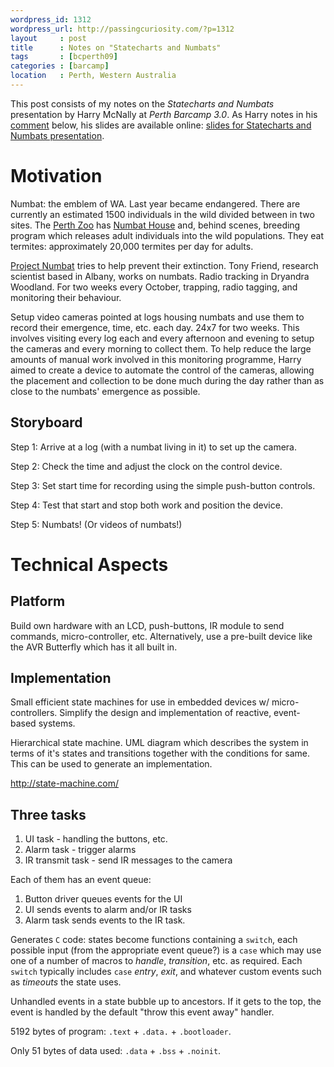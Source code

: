 ```yaml
--- 
wordpress_id: 1312
wordpress_url: http://passingcuriosity.com/?p=1312
layout     : post
title      : Notes on "Statecharts and Numbats"
tags       : [bcperth09]
categories : [barcamp]
location   : Perth, Western Australia
---
```


This post consists of my notes on the *Statecharts and Numbats* presentation
by Harry McNally at *Perth Barcamp 3.0*. As Harry notes in his
[comment](/2009/statecharts-and-numbats/#comment-144) below, his slides are
available online: [slides for Statecharts and Numbats
presentation](http://www.decisions-and-designs.com.au/harry/barcamp09.pdf).

Motivation
=======

Numbat: the emblem of WA. Last year became endangered. There are currently an estimated 1500 individuals in the wild divided between in two sites. The [Perth Zoo](http://www.perthzoo.wa.gov.au/) has [Numbat House](http://www.perthzoo.wa.gov.au/Animals--Plants/Australia/Australian-Bushwalk/Numbat/) and, behind scenes, breeding program which releases adult individuals into the wild populations. They eat termites: approximately 20,000 termites per day for adults.

[Project Numbat](http://www.numbat.org.au/) tries to help prevent their extinction. Tony Friend, research scientist based in Albany, works on numbats. Radio tracking in Dryandra Woodland. For two weeks every October, trapping, radio tagging, and monitoring their behaviour.

Setup video cameras pointed at logs housing numbats and use them to record their emergence, time, etc. each day. 24x7 for two weeks. This involves visiting every log each and every afternoon and evening to setup the cameras and every morning to collect them. To help reduce the large amounts of manual work involved in this monitoring programme, Harry aimed to create a device to automate the control of the cameras, allowing the placement and collection to be done much during the day rather than as close to the numbats' emergence as possible.

Storyboard
---------------

Step 1: Arrive at a log (with a numbat living in it) to set up the camera.

Step 2: Check the time and adjust the clock on the control device.

Step 3: Set start time for recording using the simple push-button controls.

Step 4: Test that start and stop both work and position the device. 

Step 5: Numbats! (Or videos of numbats!)


Technical Aspects
============

Platform
--------

Build own hardware with an LCD, push-buttons, IR module to send commands, micro-controller, etc. Alternatively, use a pre-built device like the AVR Butterfly which has it all built in.

Implementation
---------------------

Small efficient state machines for use in embedded devices w/ micro-controllers. Simplify the design and implementation of reactive, event-based systems. 

Hierarchical state machine. UML diagram which describes the system in terms of it's states and transitions together with the conditions for same. This can be used to generate an implementation.

http://state-machine.com/

Three tasks
---------------

1. UI task - handling the buttons, etc.
3. Alarm task - trigger alarms
3. IR transmit task - send IR messages to the camera

Each of them has an event queue:

1. Button driver queues events for the UI
2. UI sends events to alarm and/or IR tasks
3. Alarm task sends events to the IR task.

Generates `C` code: states become functions containing a `switch`, each possible input (from the appropriate event queue?) is a `case` which may use one of a number of macros to *handle*, *transition*, etc. as required. Each `switch` typically includes `case` *entry*, *exit*, and whatever custom events such as *timeouts* the state uses.

Unhandled events in a state bubble up to ancestors. If it gets to the top, the event is handled by the default "throw this event away" handler.

5192 bytes of program: `.text` + `.data.` + `.bootloader`.

Only 51 bytes of data used: `.data` + `.bss` + `.noinit`.
